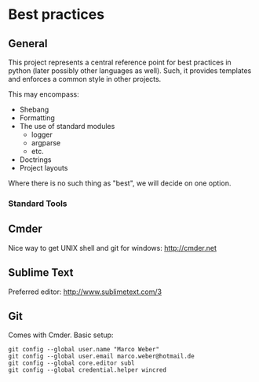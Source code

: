 # Best practices

## General

This project represents a central reference point for best practices in python
(later possibly other languages as well). Such, it provides templates and 
enforces a common style in other projects.

This may encompass:
- Shebang
- Formatting
- The use of standard modules
  - logger
  - argparse
  - etc.
- Doctrings
- Project layouts

Where there is no such thing as "best", we will decide on one option.


### Standard Tools

## Cmder

Nice way to get UNIX shell and git for windows: http://cmder.net

## Sublime Text

Preferred editor: http://www.sublimetext.com/3

## Git

Comes with Cmder. Basic setup:
```
git config --global user.name "Marco Weber"
git config --global user.email marco.weber@hotmail.de
git config --global core.editor subl
git config --global credential.helper wincred
```
